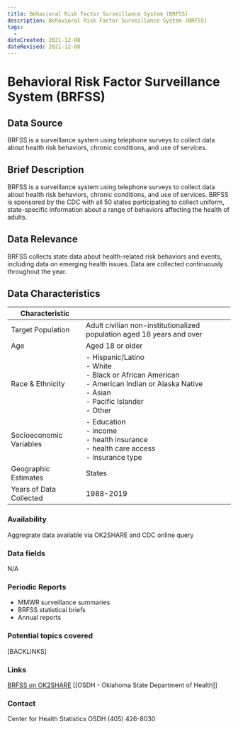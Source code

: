 ```yaml
---
title: Behavioral Risk Factor Surveillance System (BRFSS)
description: Behavioral Risk Factor Surveillance System (BRFSS)
tags:
  - 
dateCreated: 2021-12-08
dateRevised: 2021-12-08
---
```

# Behavioral Risk Factor Surveillance System (BRFSS)

## Data Source
BRFSS is a surveillance system using telephone surveys to collect data about health risk behaviors, chronic conditions, and use of services.

## Brief Description
BRFSS is a surveillance system using telephone surveys to collect data about health risk behaviors, chronic conditions, and use of services. BRFSS is sponsored by the CDC with all 50 states participating to collect uniform, state-specific information about a range of behaviors affecting the health of adults.

## Data Relevance
BRFSS collects state data about health-related risk behaviors and events, including data on emerging health issues. Data are collected continuously throughout the year.

## Data Characteristics
| Characteristic          |                                                                                                                                                     |
|-------------------------|-----------------------------------------------------------------------------------------------------------------------------------------------------|
| Target Population       | Adult civilian non-institutionalized population aged 18 years and over                                                                              |
| Age                     | Aged 18 or older                                                                                                                                    |
| Race & Ethnicity        | - Hispanic/Latino<br/>- White<br/>- Black or African American<br/>- American Indian or Alaska Native<br/>- Asian<br/>- Pacific Islander<br/>- Other |
| Socioeconomic Variables | - Education<br/>- income<br/>- health insurance<br/>- health care access<br/>- insurance type                                                       |
| Geographic Estimates    | States                                                                                                                                              |
| Years of Data Collected | 1988-2019                                                                                                                                           |

### Availability
Aggregrate data available via OK2SHARE and CDC online query

### Data fields 
N/A

### Periodic Reports
- MMWR surveillance summaries
- BRFSS statistical briefs
- Annual reports

### Potential topics covered
[BACKLINKS]

### Links
[BRFSS on OK2SHARE](https://www.health.state.ok.us/stats/Health_Surveys/BRFSS/index.shtml)
[[OSDH - Oklahoma State Department of Health]]

### Contact
Center for Health Statistics
OSDH
(405) 426-8030
